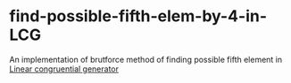 # find-possible-fifth-elem-by-4-in-LCG
An implementation of brutforce method of finding possible fifth element in [Linear congruential generator](https://en.wikipedia.org/wiki/Linear_congruential_generator)
